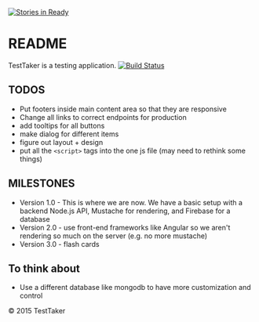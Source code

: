 [![Stories in Ready](https://badge.waffle.io/Tim15/TestTaker.png?label=ready&title=Ready)](https://waffle.io/Tim15/TestTaker)
# README #
TestTaker is a testing application.
[![Build Status](https://travis-ci.org/Tim15/TestTaker.svg?branch=master)](https://travis-ci.org/Tim15/TestTaker)

## TODOS ##
- Put footers inside main content area so that they are responsive
- Change all links to correct endpoints for production
- add tooltips for all buttons
- make dialog for different items
- figure out layout + design
- put all the ```<script>``` tags into the one js file (may need to rethink some things)

## MILESTONES ##
- Version 1.0 - This is where we are now. We have a basic setup with a backend Node.js API, Mustache for rendering, and Firebase for a database
- Version 2.0 - use front-end frameworks like Angular so we aren't rendering so much on the server (e.g. no more mustache)
- Version 3.0 - flash cards

## To think about ##
- Use a different database like mongodb to have more customization and control

&copy; 2015 TestTaker
